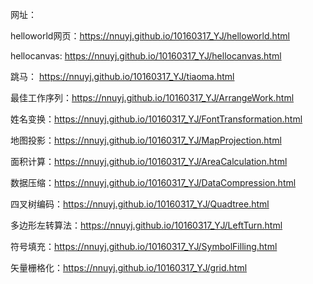 网址：

helloworld网页：https://nnuyj.github.io/10160317_YJ/helloworld.html

hellocanvas:  https://nnuyj.github.io/10160317_YJ/hellocanvas.html

跳马：  https://nnuyj.github.io/10160317_YJ/tiaoma.html

最佳工作序列：https://nnuyj.github.io/10160317_YJ/ArrangeWork.html

姓名变换：https://nnuyj.github.io/10160317_YJ/FontTransformation.html

地图投影：https://nnuyj.github.io/10160317_YJ/MapProjection.html

面积计算：https://nnuyj.github.io/10160317_YJ/AreaCalculation.html

数据压缩：https://nnuyj.github.io/10160317_YJ/DataCompression.html

四叉树编码：https://nnuyj.github.io/10160317_YJ/Quadtree.html

多边形左转算法：https://nnuyj.github.io/10160317_YJ/LeftTurn.html

符号填充：https://nnuyj.github.io/10160317_YJ/SymbolFilling.html

矢量栅格化：https://nnuyj.github.io/10160317_YJ/grid.html
